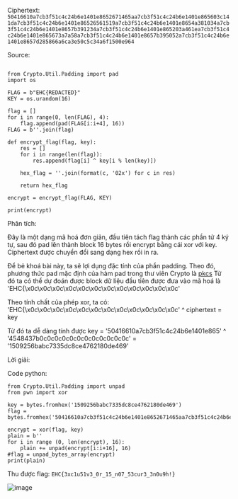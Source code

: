 Ciphertext: `50416610a7cb3f51c4c24b6e1401e8652671465aa7cb3f51c4c24b6e1401e865603c141da7cb3f51c4c24b6e1401e86526561519a7cb3f51c4c24b6e1401e8654a381034a7cb3f51c4c24b6e1401e8657b391234a7cb3f51c4c24b6e1401e865203a461ea7cb3f51c4c24b6e1401e865673a7a58a7cb3f51c4c24b6e1401e8657b395052a7cb3f51c4c24b6e1401e8657d285866a6ca3e50c5c34a6f1500e964`

Source:
```

from Crypto.Util.Padding import pad
import os

FLAG = b"EHC{REDACTED}"
KEY = os.urandom(16)

flag = []
for i in range(0, len(FLAG), 4):
    flag.append(pad(FLAG[i:i+4], 16))
FLAG = b''.join(flag)

def encrypt_flag(flag, key):
    res = []
    for i in range(len(flag)):
        res.append(flag[i] ^ key[i % len(key)])

    hex_flag = ''.join(format(c, '02x') for c in res)

    return hex_flag

encrypt = encrypt_flag(FLAG, KEY)

print(encrypt)
```

Phân tích: 

Đây là một dạng mã hoá đơn giản, đầu tiên tách flag thành các phần tử 4 ký tự, sau đó pad lên thành block 16 bytes rồi encrypt bằng cái xor với key. Ciphertext được chuyển đổi sang dạng hex rồi in ra.

Để bẻ khoá bài này, ta sẽ lợi dụng đặc tính của phần padding. Theo đó, phương thức pad mặc định của hàm pad trong thư viên Crypto là [pkcs](https://www.ibm.com/docs/en/zos/2.4.0?topic=rules-pkcs-padding-method)
Từ đó ta có thể dự đoán được block dữ liệu đầu tiên được đưa vào mã hoá là 'EHC{\x0c\x0c\x0c\x0c\x0c\x0c\x0c\x0c\x0c\x0c\x0c\x0c'

Theo tính chất của phép xor, ta có: 'EHC{\x0c\x0c\x0c\x0c\x0c\x0c\x0c\x0c\x0c\x0c\x0c\x0c' ^ ciphertext = key

Từ đó ta dễ dàng tính được key = '50416610a7cb3f51c4c24b6e1401e865' ^ '4548437b0c0c0c0c0c0c0c0c0c0c0c0c' = '1509256babc7335dc8ce4762180de469'

Lời giải:

Code python:
```
from Crypto.Util.Padding import unpad
from pwn import xor

key = bytes.fromhex('1509256babc7335dc8ce4762180de469')
flag = bytes.fromhex('50416610a7cb3f51c4c24b6e1401e8652671465aa7cb3f51c4c24b6e1401e865603c141da7cb3f51c4c24b6e1401e86526561519a7cb3f51c4c24b6e1401e8654a381034a7cb3f51c4c24b6e1401e8657b391234a7cb3f51c4c24b6e1401e865203a461ea7cb3f51c4c24b6e1401e865673a7a58a7cb3f51c4c24b6e1401e8657b395052a7cb3f51c4c24b6e1401e8657d285866a6ca3e50c5c34a6f1500e964')

encrypt = xor(flag, key)
plain = b''
for i in range (0, len(encrypt), 16):
    plain += unpad(encrypt[i:i+16], 16)
#flag = unpad_bytes_array(encrypt)
print(plain)
```
Thu được flag: `EHC{3xc1u51v3_0r_15_n07_53cur3_3n0u9h!}`

![image](https://github.com/Vanmaxohp/EHC_Challenge_CryptoHack/assets/90485791/319bc093-ff6a-499c-a71c-36ab3b62f8b8)
